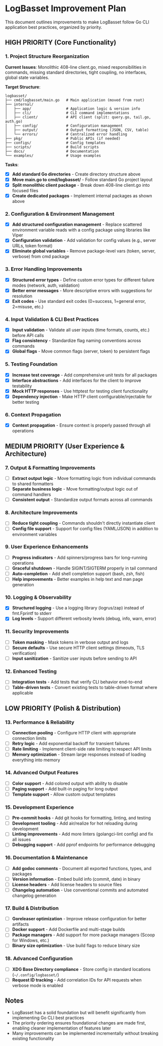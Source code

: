 # LogBasset Improvement Plan

This document outlines improvements to make LogBasset follow Go CLI application best practices, organized by priority.

## HIGH PRIORITY (Core Functionality)

### 1. Project Structure Reorganization
**Current Issues**: Monolithic 408-line client.go, mixed responsibilities in commands, missing standard directories, tight coupling, no interfaces, global state variables.

**Target Structure**:
```
logbasset/
├── cmd/logbasset/main.go   # Main application (moved from root)
├── internal/
│   ├── app/                # Application logic & version info
│   ├── cli/                # CLI command implementations  
│   ├── client/             # API client (split: query.go, tail.go, auth.go)
│   ├── config/             # Configuration management
│   ├── output/             # Output formatting (JSON, CSV, table)
│   └── errors/             # Centralized error handling
├── pkg/                    # Public APIs (if needed)
├── configs/                # Config templates
├── scripts/                # Build scripts
├── docs/                   # Documentation
└── examples/               # Usage examples
```

**Tasks**:
- [x] **Add standard Go directories** - Create directory structure above
- [x] **Move main.go to cmd/logbasset/** - Follow standard Go project layout
- [x] **Split monolithic client package** - Break down 408-line client.go into focused files
- [x] **Create dedicated packages** - Implement internal packages as shown above

### 2. Configuration & Environment Management
- [x] **Add structured configuration management** - Replace scattered environment variable reads with a config package using libraries like Viper
- [x] **Configuration validation** - Add validation for config values (e.g., server URLs, token format)
- [x] **Eliminate global variables** - Remove package-level vars (token, server, verbose) from cmd package

### 3. Error Handling Improvements
- [x] **Structured error types** - Define custom error types for different failure modes (network, auth, validation)
- [x] **Better error messages** - More descriptive errors with suggestions for resolution
- [x] **Exit codes** - Use standard exit codes (0=success, 1=general error, 2=misuse, etc.)

### 4. Input Validation & CLI Best Practices
- [x] **Input validation** - Validate all user inputs (time formats, counts, etc.) before API calls
- [x] **Flag consistency** - Standardize flag naming conventions across commands  
- [x] **Global flags** - Move common flags (server, token) to persistent flags

### 5. Testing Foundation
- [x] **Increase test coverage** - Add comprehensive unit tests for all packages
- [x] **Interface abstractions** - Add interfaces for the client to improve testability
- [x] **Mock HTTP responses** - Use httptest for testing client functionality
- [x] **Dependency injection** - Make HTTP client configurable/injectable for better testing

### 6. Context Propagation
- [x] **Context propagation** - Ensure context is properly passed through all operations

## MEDIUM PRIORITY (User Experience & Architecture)

### 7. Output & Formatting Improvements
- [ ] **Extract output logic** - Move formatting logic from individual commands to shared formatters
- [ ] **Separate business logic** - Move formatting/output logic out of command handlers
- [ ] **Consistent output** - Standardize output formats across all commands

### 8. Architecture Improvements
- [ ] **Reduce tight coupling** - Commands shouldn't directly instantiate client
- [ ] **Config file support** - Support for config files (YAML/JSON) in addition to environment variables

### 9. User Experience Enhancements
- [ ] **Progress indicators** - Add spinners/progress bars for long-running operations
- [ ] **Graceful shutdown** - Handle SIGINT/SIGTERM properly in tail command
- [ ] **Auto-completion** - Add shell completion support (bash, zsh, fish)
- [ ] **Help improvements** - Better examples in help text and man page generation

### 10. Logging & Observability
- [x] **Structured logging** - Use a logging library (logrus/zap) instead of fmt.Fprintf to stderr
- [x] **Log levels** - Support different verbosity levels (debug, info, warn, error)

### 11. Security Improvements
- [ ] **Token masking** - Mask tokens in verbose output and logs
- [ ] **Secure defaults** - Use secure HTTP client settings (timeouts, TLS verification)
- [ ] **Input sanitization** - Sanitize user inputs before sending to API

### 12. Enhanced Testing
- [ ] **Integration tests** - Add tests that verify CLI behavior end-to-end
- [ ] **Table-driven tests** - Convert existing tests to table-driven format where applicable

## LOW PRIORITY (Polish & Distribution)

### 13. Performance & Reliability
- [ ] **Connection pooling** - Configure HTTP client with appropriate connection limits
- [ ] **Retry logic** - Add exponential backoff for transient failures
- [ ] **Rate limiting** - Implement client-side rate limiting to respect API limits
- [ ] **Memory optimization** - Stream large responses instead of loading everything into memory

### 14. Advanced Output Features
- [ ] **Color support** - Add colored output with ability to disable
- [ ] **Paging support** - Add built-in paging for long output
- [ ] **Template support** - Allow custom output templates

### 15. Development Experience
- [ ] **Pre-commit hooks** - Add git hooks for formatting, linting, and testing
- [ ] **Development tooling** - Add air/realize for hot reloading during development
- [ ] **Linting improvements** - Add more linters (golangci-lint config) and fix all issues
- [ ] **Debugging support** - Add pprof endpoints for performance debugging

### 16. Documentation & Maintenance
- [ ] **Add godoc comments** - Document all exported functions, types, and packages
- [ ] **Version information** - Embed build info (commit, date) in binary
- [ ] **License headers** - Add license headers to source files
- [ ] **Changelog automation** - Use conventional commits and automated changelog generation

### 17. Build & Distribution
- [ ] **Goreleaser optimization** - Improve release configuration for better artifacts
- [ ] **Docker support** - Add Dockerfile and multi-stage builds
- [ ] **Package managers** - Add support for more package managers (Scoop for Windows, etc.)
- [ ] **Binary size optimization** - Use build flags to reduce binary size

### 18. Advanced Configuration
- [ ] **XDG Base Directory compliance** - Store config in standard locations (`~/.config/logbasset/`)
- [ ] **Request ID tracking** - Add correlation IDs for API requests when verbose mode is enabled

## Notes

- LogBasset has a solid foundation but will benefit significantly from implementing Go CLI best practices
- The priority ordering ensures foundational changes are made first, enabling cleaner implementation of features later
- Many improvements can be implemented incrementally without breaking existing functionality